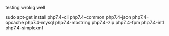 testing
wrokig well

sudo apt-get install php7.4-cli php7.4-common php7.4-json php7.4-opcache php7.4-mysql php7.4-mbstring  php7.4-zip php7.4-fpm php7.4-intl php7.4-simplexml

